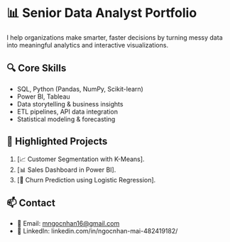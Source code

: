 # 📊 Senior Data Analyst Portfolio

I help organizations make smarter, faster decisions by turning messy data into meaningful analytics and interactive visualizations.

## 🔍 Core Skills
- SQL, Python (Pandas, NumPy, Scikit-learn)
- Power BI, Tableau
- Data storytelling & business insights
- ETL pipelines, API data integration
- Statistical modeling & forecasting

## 📁 Highlighted Projects

1. [📈 Customer Segmentation with K-Means].
2. [📊 Sales Dashboard in Power BI].
3. [🧠 Churn Prediction using Logistic Regression].

## 📫 Contact
- 📧 Email: mngocnhan16@gmail.com
- 💼 LinkedIn: linkedin.com/in/ngocnhan-mai-482419182/
